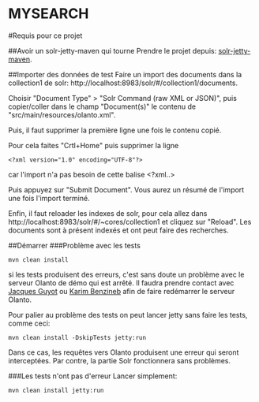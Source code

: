 MYSEARCH
========

#Requis pour ce projet

##Avoir un solr-jetty-maven qui tourne
Prendre le projet depuis: <a href="http://github.com/ksclarke/solr-jetty-maven">solr-jetty-maven</a>. 

##Importer des données de test
Faire un import des documents dans la collection1 de solr: http://localhost:8983/solr/#/collection1/documents.

Choisir "Document Type" > "Solr Command (raw XML or JSON)",
puis copier/coller dans le champ "Document(s)" le contenu de "src/main/resources/olanto.xml".

Puis, il faut supprimer la première ligne une fois le contenu copié.

Pour cela faites "Crtl+Home" puis supprimer la ligne 

	<?xml version="1.0" encoding="UTF-8"?>
car l'import n'a pas besoin de cette balise <?xml..>

Puis appuyez sur "Submit Document". Vous aurez un résumé de l'import une fois l'import terminé. 

Enfin, il faut reloader les indexes de solr, pour cela allez dans http://localhost:8983/solr/#/~cores/collection1 et cliquez sur "Reload". Les documents sont à présent indexés et ont peut faire des recherches.

 
##Démarrer
###Problème avec les tests

	mvn clean install
si les tests produisent des erreurs, c'est sans doute un problème avec le serveur Olanto de démo qui est arrêté. Il faudra prendre contact avec <a href="mailto:jacques@simple-shift.com">Jacques Guyot</a> ou <a href="mailto:karim@simple-shift.com">Karim Benzineb</a> afin de faire redémarrer le serveur Olanto.

Pour palier au problème des tests on peut lancer jetty sans faire les tests, comme ceci:

	mvn clean install -DskipTests jetty:run
Dans ce cas, les requêtes vers Olanto produisent une erreur qui seront interceptées.
Par contre, la partie Solr fonctionnera sans problèmes.

###Les tests n'ont pas d'erreur
Lancer simplement:

	mvn clean install jetty:run 


